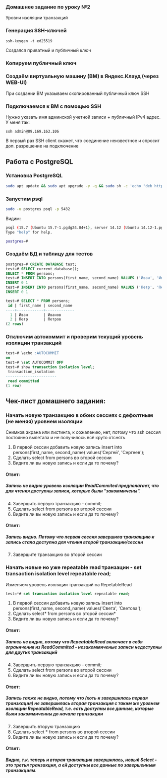 ### Домашнее задание по уроку №2
Уровни изоляции транзакций

### Генерация SSH-ключей

```
ssh-keygen -t ed25519
```

Создался приватный и публичный ключ

### Копируем публичный ключ

### Создаём виртуальную машину (ВМ) в Яндекс.Клауд (через WEB-UI)
При создании ВМ указываем скопированный публичный ключ SSH

### Подключаемся к ВМ с помощью SSH

Нужно указать имя админской учетной записи + публичный IPv4 адрес. У меня так:

```
ssh admin@89.169.163.106
```
В первый раз SSH client скажет, что соединение неизвестное и спросит доп. разрешение на подключение

## Работа с PostgreSQL

### Установка PostgreSQL

```sh
sudo apt update && sudo apt upgrade -y -q && sudo sh -c 'echo "deb http://apt.postgresql.org/pub/repos/apt $(lsb_release -cs)-pgdg main" > /etc/apt/sources.list.d/pgdg.list' && wget --quiet -O - https://www.postgresql.org/media/keys/ACCC4CF8.asc | sudo apt-key add - && sudo apt-get update && sudo apt -y install postgresql-15
```

### Запустим psql

```sh
sudo -u postgres psql -p 5432
```

Видим:
```sh
psql (15.7 (Ubuntu 15.7-1.pgdg24.04+1), server 14.12 (Ubuntu 14.12-1.pgdg24.04+1))
Type "help" for help.

postgres=# 
```

### Создаём БД и таблицу для тестов

```sql
postgres=# CREATE DATABASE test;
test=# SELECT current_database();
SELECT * FROM persons;
test=# INSERT INTO persons(first_name, second_name) VALUES ('Иван', 'Иванов');
INSERT 0 1
test=# INSERT INTO persons(first_name, second_name) VALUES ('Петр', 'Петров');
INSERT 0 1

test=# SELECT * FROM persons;
 id | first_name | second_name
----+------------+-------------
  1 | Иван       | Иванов
  2 | Петр       | Петров
(2 rows)
```

### Отключим автокоммит и проверим текущий уровень изоляции транзакций

```sql
test=# \echo :AUTOCOMMIT
on
test=# \set AUTOCOMMIT OFF
test=# show transaction isolation level;
 transaction_isolation 
-----------------------
 read committed
(1 row)
```

## Чек-лист домашнего задания:
### Начать новую транзакцию в обоих сессиях с дефолтным (не меняя) уровнем изоляции

Снимков экрана или листинга, к сожалению, нет, потому что ssh сессия постоянно вылетала и не получилось всё круто отснять

1. В первой сессии добавить новую запись insert into persons(first_name, second_name) values('Сергей', 'Сергеев');
2. Сделать select from persons во второй сессии
3. Видите ли вы новую запись и если да то почему?

#### Ответ: 
##### Запись не видно уровень изоляции ReadCommited предполагает, что для чтения доступны записи, которые были "закоммичены".

4. Завершить первую транзакцию - commit;
5. Сделать select from persons во второй сессии
6. Видите ли вы новую запись и если да то почему?

#### Ответ: 
##### Запись видно. Потому что первая сессия завершила транзакцию и запись стала доступна для чтения второй транзакции/сессии

7. Завершите транзакцию во второй сессии

### Начать новые но уже repeatable read транзации - set transaction isolation level repeatable read;

Изменяем уровень изоляции транзакций на RepetableRead

```sql
test=*# set transaction isolation level repeatable read;
```

1. В первой сессии добавить новую запись insert into persons(first_name, second_name) values('Света', 'Светова');
2. Сделать select* from persons во второй сессии*
3. Видите ли вы новую запись и если да то почему?

#### Ответ: 
##### Запись не видно, потому что RepeatableRead включает в себя ограничения из ReadCommited - незакоммиченые записи недоступны для других транзакций

4. Завершить первую транзакцию - commit;
5. Сделать select from persons во второй сессии
6. Видите ли вы новую запись и если да то почему?

#### Ответ: 
##### Запись также не видно, потому что (хоть и завершилась первая транзкация) не завершилась вторая транзакция с таким же уровнем изоляции RepeatableRead, т.е. есть доступны все данные, которые были закоммиченны до начала транзакции

7. Завершить вторую транзакцию
8. Сделать select * from persons во второй сессии
9. Видите ли вы новую запись и если да то почему?

#### Ответ: 
##### Видно, т.к. теперь и вторая транзакция завершилась, новый Select - это третья транзакция, а ей доступны все данные по завершенным транзакциям.

